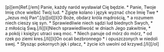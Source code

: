 [p][em]Ref.[/em] Panie, każdy naród wysławiał Cię będzie. * Panie, Twoje Imię chce wielbić Twój lud. * Zgięte kolano i język wyznać chce Imię Twe * „Jezus mój Pan”.[/p][ol][li]O Boże, obdarz króla mądrością, * a rozumem niech cieszy się syn. * Sprawiedliwie niech sądzi lud biednych Swych, * z miłością Swą.[/li][li]Niech sprawiedliwość w dniach Jego zakwitnie, * a pokój i księżyc utraci swą moc. * Niech panuje od mórz do mórz, * od rzek po ziemi kres.[/li][li]On ocali bezbronnego * i opuszczonych w niedoli swej. * Słysząc pokornych jęk i płacz, * życie ich uwolni od krzywd.[/li][/ol]